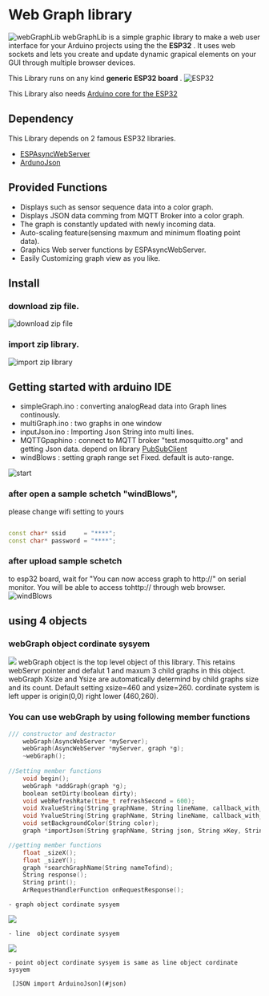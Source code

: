 # Web Graph library
![webGraphLib](https://github.com/HideakiAbe/ESP32Repository/blob/main/doc/sampleGraph.png)
webGraphLib is a simple graphic library to make a web user interface for your Arduino projects using the  the **ESP32** . It uses web sockets and lets you create and update dynamic grapical elements on your GUI through multiple browser devices.

This Library runs on any kind  **generic ESP32 board** .
![ESP32](https://github.com/HideakiAbe/ESP32Repository/blob/main/doc/ESP32.jpg) 

This Library also needs [Arduino core for the ESP32](https://github.com/espressif/arduino-esp32#installation-instructions)
##  Dependency
This Library depends on 2 famous ESP32 libraries.
- [ESPAsyncWebServer](https://github.com/me-no-dev/ESPAsyncWebServer)
- [ArdunoJson](https://github.com/bblanchon/ArduinoJson)

##  Provided Functions
- Displays such as sensor sequence data into a color graph.
- Displays JSON data comming from MQTT Broker into a color graph.
- The graph is constantly updated with newly incoming data.
- Auto-scaling feature(sensing maxmum and minimum floating point data).
- Graphics Web server functions by ESPAsyncWebServer.
- Easily Customizing graph view as you like.

##  Install 

### download zip file.

![download zip file](https://github.com/HideakiAbe/ESP32Repository/blob/main/doc/zipDwonload.png)


### import zip library.

![import zip library](https://github.com/HideakiAbe/ESP32Repository/blob/main/doc/EzipLibimport.png)



## Getting started with arduino IDE 
- simpleGraph.ino  :  converting analogRead data into Graph lines continously. 
- multiGraph.ino   :  two graphs in one window 
- inputJson.ino    :  Importing Json String  into multi lines.
- MQTTGpaphino     :  connect to MQTT broker "test.mosquitto.org" and getting Json data. depend on library [PubSubClient](https://github.com/knolleary/pubsubclient)
- windBlows     :  setting graph range set Fixed.  default is auto-range.


![start](https://github.com/HideakiAbe/ESP32Repository/blob/main/doc/Startsample.png)

### after open a sample schetch "windBlows",
please change wifi setting to yours
```cpp

const char* ssid     = "****";
const char* password = "****";

```
### after upload sample schetch
to esp32 board, wait for "You can now access graph to http://<ipaddress>" on serial monitor. You will be able to access tohttp://<ipaddress> through web browser.
![windBlows](https://github.com/HideakiAbe/ESP32Repository/blob/main/doc/tornadopng.png)

## using 4 objects
### webGraph object cordinate sysyem
    
![](https://github.com/HideakiAbe/ESP32Repository/blob/main/doc/webGraphOject.png)
webGraph object is the top level object of this library. This retains webServr pointer and defalut 1 and maxum 3 child graphs in this object. webGraph Xsize and Ysize are automatically determind by child graphs size and its count. Default setting xsize=460 and ysize=260. cordinate system is left upper is origin(0,0) right lower (460,260).

### You can use webGraph by using following member functions
```cpp
/// constructor and destractor
    webGraph(AsyncWebServer *myServer);
    webGraph(AsyncWebServer *myServer, graph *g);
    ~webGraph();
    
//Setting member functions    
    void begin();
    webGraph *addGraph(graph *g);
    boolean setDirty(boolean dirty);
    void webRefreshRate(time_t refreshSecond = 600);
    void XvalueString(String graphName, String lineName, callback_with_arg_float myXfunc);
    void YvalueString(String graphName, String lineName, callback_with_arg_float myYfunc);
    void setBackgroundColor(String color);
    graph *importJson(String graphName, String json, String xKey, String yKey1[_MAX_LINES_IN_A_GRAPH_], uint8_t actualYKeys);

//getting member functions
    float _sizeX();
    float _sizeY();
    graph *searchGraphName(String nameTofind);
    String response();
    String print();
    ArRequestHandlerFunction onRequestResponse();
```
    - graph object cordinate sysyem

![](https://github.com/HideakiAbe/ESP32Repository/blob/main/doc/graphOject.png)

    - line  object cordinate sysyem
![](https://github.com/HideakiAbe/ESP32Repository/blob/main/doc/lineOject.png)

    - point object cordinate sysyem is same as line object cordinate sysyem
    
     [JSON import ArduinoJson](#json)
 
